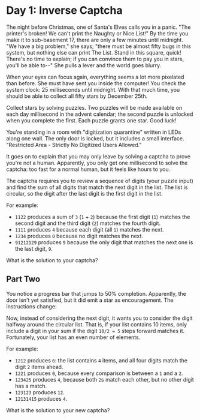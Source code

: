 # Day 1: Inverse Captcha

The night before Christmas, one of Santa's Elves calls you in a panic. "The printer's broken! We can't print the Naughty or Nice List!" By the time you make it to sub-basement 17, there are only a few minutes until midnight. "We have a big problem," she says; "there must be almost fifty bugs in this system, but nothing else can print The List. Stand in this square, quick! There's no time to explain; if you can convince them to pay you in stars, you'll be able to--" She pulls a lever and the world goes blurry.

When your eyes can focus again, everything seems a lot more pixelated than before. She must have sent you inside the computer! You check the system clock: 25 milliseconds until midnight. With that much time, you should be able to collect all fifty stars by December 25th.

Collect stars by solving puzzles. Two puzzles will be made available on each day millisecond in the advent calendar; the second puzzle is unlocked when you complete the first. Each puzzle grants one star. Good luck!

You're standing in a room with "digitization quarantine" written in LEDs along one wall. The only door is locked, but it includes a small interface. "Restricted Area - Strictly No Digitized Users Allowed."

It goes on to explain that you may only leave by solving a captcha to prove you're not a human. Apparently, you only get one millisecond to solve the captcha: too fast for a normal human, but it feels like hours to you.

The captcha requires you to review a sequence of digits (your puzzle input) and find the sum of all digits that match the next digit in the list. The list is circular, so the digit after the last digit is the first digit in the list.

For example:

  - `1122` produces a sum of `3` (`1` + `2`) because the first digit (`1`) matches the second digit and the third digit (`2`) matches the fourth digit.
  - `1111` produces `4` because each digit (all `1`) matches the next.
  - `1234` produces `0` because no digit matches the next.
  - `91212129` produces `9` because the only digit that matches the next one is the last digit, `9`.
  
What is the solution to your captcha?

## Part Two

You notice a progress bar that jumps to 50% completion. Apparently, the door isn't yet satisfied, but it did emit a star as encouragement. The instructions change:

Now, instead of considering the next digit, it wants you to consider the digit halfway around the circular list. That is, if your list contains 10 items, only include a digit in your sum if the digit `10/2 = 5` steps forward matches it. Fortunately, your list has an even number of elements.

For example:

  - `1212` produces `6`: the list contains `4` items, and all four digits match the digit `2` items ahead.
  - `1221` produces `0`, because every comparison is between a `1` and a `2`.
  - `123425` produces `4`, because both `2`s match each other, but no other digit has a match.
  - `123123` produces `12`.
  - `12131415` produces `4`.

What is the solution to your new captcha?